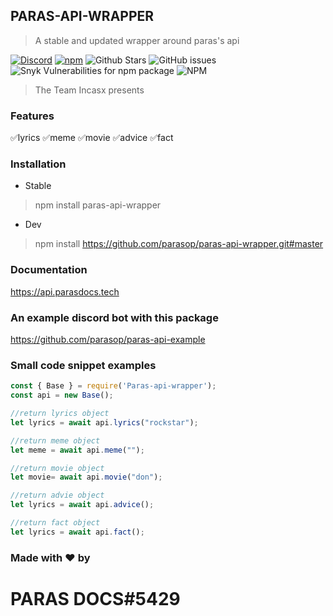 ## PARAS-API-WRAPPER

> A stable and updated wrapper around paras's api

[![Discord](https://img.shields.io/discord/423116740810244097?style=flat-square)](https://discord.gg/Zmmc47Nrh8)
[![npm](https://img.shields.io/npm/v/shoukaku?style=flat-square)](https://www.npmjs.com/package/paras-api-wrapper)
![Github Stars](https://img.shields.io/github/stars/parasop/paras-api-wrapper?style=flat-square)
![GitHub issues](https://img.shields.io/github/issues-raw/paras/paras-api-wrapper?style=flat-square)
![Snyk Vulnerabilities for npm package](https://img.shields.io/snyk/vulnerabilities/npm/paras-api-wrapper?style=flat-square) 
![NPM](https://img.shields.io/npm/l/paras-api-wrapper?style=flat-square)



> The Team Incasx presents
### Features

✅lyrics
✅meme
✅movie
✅advice
✅fact

### Installation
* Stable

> npm install paras-api-wrapper

* Dev
> npm install https://github.com/parasop/paras-api-wrapper.git#master

### Documentation

https://api.parasdocs.tech

### An example discord bot with this package
https://github.com/parasop/paras-api-example


### Small code snippet examples
```js
const { Base } = require('Paras-api-wrapper');
const api = new Base();

//return lyrics object
let lyrics = await api.lyrics("rockstar");

//return meme object
let meme = await api.meme("");

//return movie object
let movie= await api.movie("don");

//return advie object
let lyrics = await api.advice();

//return fact object
let lyrics = await api.fact();

```


### Made with ❤ by
#  PARAS  DOCS#5429
